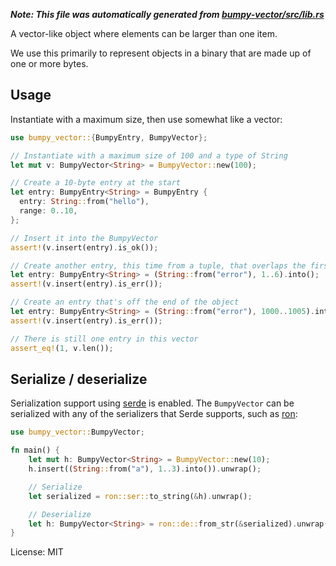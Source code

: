 ***Note: This file was automatically generated from [bumpy-vector/src/lib.rs](/bumpy-vector/src/lib.rs)***

A vector-like object where elements can be larger than one item.

We use this primarily to represent objects in a binary that are made up of
one or more bytes.

## Usage

Instantiate with a maximum size, then use somewhat like a vector:

```rust
use bumpy_vector::{BumpyEntry, BumpyVector};

// Instantiate with a maximum size of 100 and a type of String
let mut v: BumpyVector<String> = BumpyVector::new(100);

// Create a 10-byte entry at the start
let entry: BumpyEntry<String> = BumpyEntry {
  entry: String::from("hello"),
  range: 0..10,
};

// Insert it into the BumpyVector
assert!(v.insert(entry).is_ok());

// Create another entry, this time from a tuple, that overlaps the first
let entry: BumpyEntry<String> = (String::from("error"), 1..6).into();
assert!(v.insert(entry).is_err());

// Create an entry that's off the end of the object
let entry: BumpyEntry<String> = (String::from("error"), 1000..1005).into();
assert!(v.insert(entry).is_err());

// There is still one entry in this vector
assert_eq!(1, v.len());
```

## Serialize / deserialize

Serialization support using [serde](https://serde.rs/) is enabled. The
`BumpyVector` can be serialized with any of the serializers that Serde
supports, such as [ron](https://github.com/ron-rs/ron):

```rust
use bumpy_vector::BumpyVector;

fn main() {
    let mut h: BumpyVector<String> = BumpyVector::new(10);
    h.insert((String::from("a"), 1..3).into()).unwrap();

    // Serialize
    let serialized = ron::ser::to_string(&h).unwrap();

    // Deserialize
    let h: BumpyVector<String> = ron::de::from_str(&serialized).unwrap();
}
```

License: MIT
